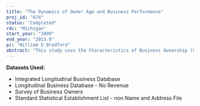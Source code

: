 ```yaml
---
title: "The Dynamics of Owner Age and Business Performance"
proj_id: "674"
status: "Completed"
rdc: "Michigan"
start_year: "2009"
end_year: "2013.0"
pi: "William D Bradford"
abstract: "This study uses the Characteristics of Business Ownership (CBO), the Survey of Business Ownership (SBO), the Integrated Longitudinal Business Database (ILBD), and the Business Register (BR) to examine the relationship between age and entrepreneurship. This research derives from a common question among scholars and practitioners: What owner traits predict business performance (e.g., employment, sales, profits, survival)? This study contributes to this research by using census data to test the strength of owner age in predicting business performance and by measuring the extent to which this relationship changed between 1982 and 2002. This research will obtain sales, employees, other available firm data for 2002, and the survival experience of the firm through 2006, or the latest available year. This study will also link the firms to improve the measures of business survival beyond the snapshots taken in 1986 and 1996. This research will use the linked data for longitudinal analyses of owner age and business performance. This will contribute to the understanding of business formation, early lifecycle dynamics of firms and the precursors to job creation in the U.S. economy. The project will create estimates of the impact of age of business owners on the performance of small businesses. It will also develop linkages between the SBO, the CBO, and the newly created ILBD. Using those linkages, it will enrich the 2002 SBO with variables which were not included in that survey, but were included in the earlier CBO surveys. This will enhance both the value of the 2002 SBO because of the inclusion of the new variables and the value of the earlier CBO surveys because of the existence of comparable data in another year. It will also enhance all three surveys by providing measures of firm survival and the transition from nonemployer to employer status."
---
```


**Datasets Used:**

  - Integrated Longitudinal Business Database 
  - Longitudinal Business Database - No Revenue 
  - Survey of Business Owners 
  - Standard Statistical Establishment List - non Name and Address File 

